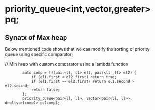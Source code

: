 
# priority_queue<int,vector<int>,greater<int>> pq;
## Synatx of Max heap

Below mentioned code shows that we can modify the sorting of priority queue using specific comparator;

// Min heap with custom comparator using a lambda function
```
        auto comp = [](pair<ll, ll> el1, pair<ll, ll> el2) {
            if (el1.first < el2.first) return true;
            if (el1.first == el2.first) return el1.second > el2.second;
            return false;
        };
        priority_queue<pair<ll, ll>, vector<pair<ll, ll>>, decltype(comp)> pq(comp);
```
